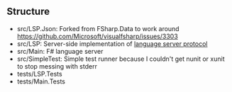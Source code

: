## Structure
- src/LSP.Json: Forked from FSharp.Data to work around https://github.com/Microsoft/visualfsharp/issues/3303
- src/LSP: Server-side implementation of [language server protocol](https://github.com/Microsoft/language-server-protocol/blob/master/protocol.md)
- src/Main: F# language server
- src/SimpleTest: Simple test runner because I couldn't get nunit or xunit to stop messing with stderr
- tests/LSP.Tests
- tests/Main.Tests